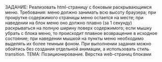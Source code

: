 ЗАДАНИЕ: Реализовать html-страницу с боковым раскрывающимся меню. Требования: меню должно занимать всю высоту браузера; при прокрутке содержимого страницы меню остается на месте; при наведении на блок меню оно должно плавно (за 1 секунду) раскрываться на полную ширину поверх содержимого; если мышку убрать с блока меню, то происходит плавное возвращение в исходное состояние; при наведении мышкой на пункты меню необходимо выделять их более темным фоном. При выполнении задания можно обойтись без создания отдельной анимации, а использовать стиль transition.
ТЕМА: Позиционирование. Верстка web-страниц блоками
